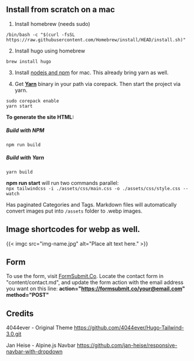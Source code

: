 
## Install from scratch on a mac

1. Install homebrew (needs sudo)

```
/bin/bash -c "$(curl -fsSL https://raw.githubusercontent.com/Homebrew/install/HEAD/install.sh)"
```
2. Install hugo using homebrew

```
brew install hugo
```

3. Install [nodejs and npm](https://nodejs.org/en/download/) for mac. This already bring yarn as well.

4. Get [**Yarn**](https://yarnpkg.com/getting-started/install) binary in your path via corepack. Then start the project via yarn.

```
sudo corepack enable
yarn start
```

**To generate the site HTML:**
##### Build with NPM
`npm run build`
##### Build with Yarn
`yarn build`

**npm run start** will run two commands parallel:  
`npx tailwindcss -i ./assets/css/main.css -o ./assets/css/style.css --watch`

Has paginated Categories and Tags. Markdown files will automatically convert images put into `/assets` folder to .webp images.

## Image shortcodes for webp as well.
{{< imgc src="img-name.jpg" alt="Place alt text here." >}}

## Form
To use the form, visit [FormSubmit.Co](https://formsubmit.co/). Locate the contact form in "content/contact.md", and update the form action with the email address you want on this line: **action="https://formsubmit.co/your@email.com" method="POST"**


## Credits
4044ever - Original Theme
https://github.com/4044ever/Hugo-Tailwind-3.0.git

Jan Heise - Alpine.js Navbar
https://github.com/jan-heise/responsive-navbar-with-dropdown
